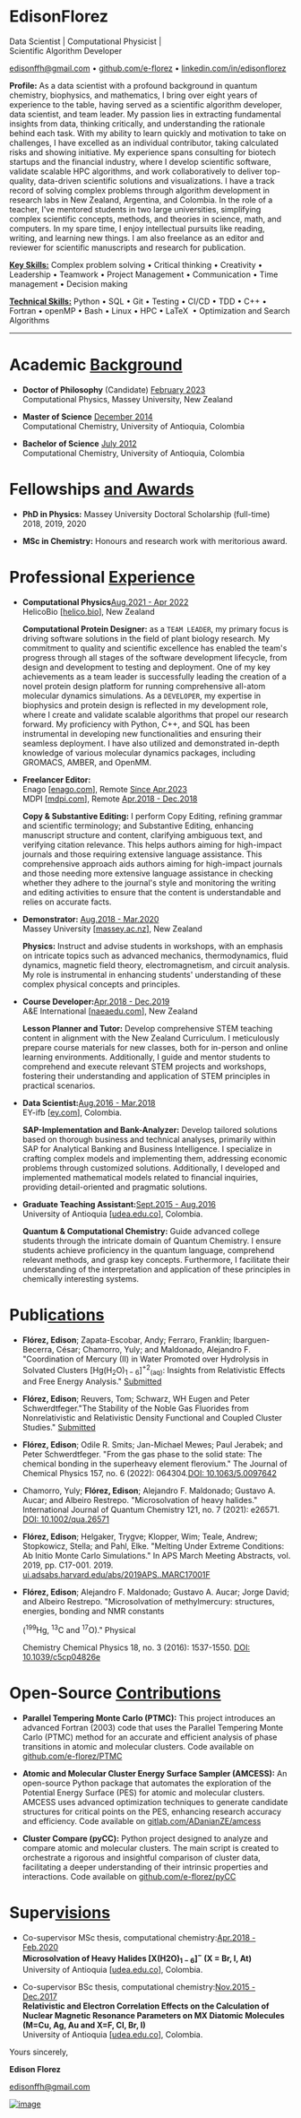 # Edison**Florez**

Data Scientist \| Computational Physicist \|\
Scientific Algorithm Developer

<edisonffh@gmail.com> $\bullet$
[github.com/e-florez](https://github.com/e-florez) $\bullet$
[linkedin.com/in/edisonflorez](https://www.linkedin.com/in/edisonflorez/)

**Profile:** As a data scientist with a profound background in quantum
chemistry, biophysics, and mathematics, I bring over eight years of
experience to the table, having served as a scientific algorithm
developer, data scientist, and team leader. My passion lies in
extracting fundamental insights from data, thinking critically, and
understanding the rationale behind each task. With my ability to learn
quickly and motivation to take on challenges, I have excelled as an
individual contributor, taking calculated risks and showing initiative.
My experience spans consulting for biotech startups and the financial
industry, where I develop scientific software, validate scalable HPC
algorithms, and work collaboratively to deliver top-quality, data-driven
scientific solutions and visualizations. I have a track record of
solving complex problems through algorithm development in research labs
in New Zealand, Argentina, and Colombia. In the role of a teacher, I've
mentored students in two large universities, simplifying complex
scientific concepts, methods, and theories in science, math, and
computers. In my spare time, I enjoy intellectual pursuits like reading,
writing, and learning new things. I am also freelance as an editor and
reviewer for scientific manuscripts and research for publication.

[**Key Skills:**](.) Complex problem solving $\bullet$ Critical
thinking $\bullet$ Creativity $\bullet$ Leadership $\bullet$ Teamwork
$\bullet$ Project Management $\bullet$ Communication $\bullet$ Time
management $\bullet$ Decision making

[**Technical Skills:**](.) Python $\bullet$ SQL $\bullet$ Git $\bullet$
Testing $\bullet$ CI/CD $\bullet$ TDD $\bullet$ C++ $\bullet$ Fortran
$\bullet$ openMP $\bullet$ Bash $\bullet$ Linux $\bullet$ HPC $\bullet$
LaTeX  $\bullet$ Optimization and Search Algorithms

---

# Academic [Background](.)

- **Doctor of Philosophy** (Candidate) [February 2023](.)\
  Computational Physics, Massey University, New Zealand

- **Master of Science** [December 2014](.)\
  Computational Chemistry, University of Antioquia, Colombia

- **Bachelor of Science** [July 2012](.)\
  Computational Chemistry, University of Antioquia, Colombia

# Fellowships [and Awards](.)

- **PhD in Physics:** Massey University Doctoral Scholarship
  (full-time) 2018, 2019, 2020

- **MSc in Chemistry:** Honours and research work with meritorious
  award.

# Professional [Experience](.)

- **Computational Physics**[Aug.2021 - Apr 2022](.)\
  HelicoBio \[[helico.bio](www.helico.bio)\], New Zealand

  **Computational Protein Designer:** as a `TEAM LEADER`, my primary
  focus is driving software solutions in the field of plant biology
  research. My commitment to quality and scientific excellence has
  enabled the team's progress through all stages of the software
  development lifecycle, from design and development to testing and
  deployment. One of my key achievements as a team leader is
  successfully leading the creation of a novel protein design platform
  for running comprehensive all-atom molecular dynamics simulations.
  As a `DEVELOPER`, my expertise in biophysics and protein design is
  reflected in my development role, where I create and validate
  scalable algorithms that propel our research forward. My proficiency
  with Python, C++, and SQL has been instrumental in developing new
  functionalities and ensuring their seamless deployment. I have also
  utilized and demonstrated in-depth knowledge of various molecular
  dynamics packages, including GROMACS, AMBER, and OpenMM.

- **Freelancer Editor:**\
  Enago \[[enago.com](https://www.enago.com/)\], Remote [Since
  Apr.2023](.)\
  MDPI \[[mdpi.com](https://www.mdpi.com/)\], Remote [Apr.2018 -
  Dec.2018](.)

  **Copy & Substantive Editing:** I perform Copy Editing, refining
  grammar and scientific terminology; and Substantive Editing,
  enhancing manuscript structure and content, clarifying ambiguous
  text, and verifying citation relevance. This helps authors aiming
  for high-impact journals and those requiring extensive language
  assistance. This comprehensive approach aids authors aiming for
  high-impact journals and those needing more extensive language
  assistance in checking whether they adhere to the journal's style
  and monitoring the writing and editing activities to ensure that the
  content is understandable and relies on accurate facts.

- **Demonstrator:** [Aug.2018 - Mar.2020](.)\
  Massey University \[[massey.ac.nz](www.massey.ac.nz)\], New Zealand

  **Physics:** Instruct and advise students in workshops, with an
  emphasis on intricate topics such as advanced mechanics,
  thermodynamics, fluid dynamics, magnetic field theory,
  electromagnetism, and circuit analysis. My role is instrumental in
  enhancing students' understanding of these complex physical concepts
  and principles.

- **Course Developer:**[Apr.2018 - Dec.2019](.)\
  A&E International \[[naeaedu.com](www.naeaedu.com)\], New Zealand

  **Lesson Planner and Tutor:** Develop comprehensive STEM teaching
  content in alignment with the New Zealand Curriculum. I meticulously
  prepare course materials for new classes, both for in-person and
  online learning environments. Additionally, I guide and mentor
  students to comprehend and execute relevant STEM projects and
  workshops, fostering their understanding and application of STEM
  principles in practical scenarios.

- **Data Scientist:**[Aug.2016 - Mar.2018](.)\
  EY-ifb \[[ey.com](www.ey.com/en_gl/ey-ifb)\], Colombia.

  **SAP-Implementation and Bank-Analyzer:** Develop tailored solutions
  based on thorough business and technical analyses, primarily within
  SAP for Analytical Banking and Business Intelligence. I specialize
  in crafting complex models and implementing them, addressing
  economic problems through customized solutions. Additionally, I
  developed and implemented mathematical models related to financial
  inquiries, providing detail-oriented and pragmatic solutions.

- **Graduate Teaching Assistant:**[Sept.2015 - Aug.2016](.)\
  University of Antioquia \[[udea.edu.co](www.udea.edu.co)\],
  Colombia.

  **Quantum & Computational Chemistry:** Guide advanced college
  students through the intricate domain of Quantum Chemistry. I ensure
  students achieve proficiency in the quantum language, comprehend
  relevant methods, and grasp key concepts. Furthermore, I facilitate
  their understanding of the interpretation and application of these
  principles in chemically interesting systems.

# Publi[cations](.)

- **Flórez, Edison**; Zapata-Escobar, Andy; Ferraro, Franklin;
  Ibarguen-Becerra, César; Chamorro, Yuly; and Maldonado, Alejandro F.
  "Coordination of Mercury (II) in Water Promoted over Hydrolysis in
  Solvated Clusters <!-- $\text{[Hg(H}_2\text{O)}_{1-6}\text{]}^{2+}_{(aq)}$ --> [Hg(H<sub>2</sub>O)<sub>1 − 6</sub>]<sup>+2</sup><sub>(aq)</sub>: Insights from Relativistic Effects and Free Energy Analysis." [Submitted](.)

- **Flórez, Edison**; Reuvers, Tom; Schwarz, WH Eugen and Peter
  Schwerdtfeger."The Stability of the Noble Gas Fluorides from
  Nonrelativistic and Relativistic Density Functional and Coupled
  Cluster Studies." [Submitted](.)

- **Flórez, Edison**; Odile R. Smits; Jan-Michael Mewes; Paul Jerabek;
  and Peter Schwerdtfeger. "From the gas phase to the solid state: The
  chemical bonding in the superheavy element flerovium." The Journal
  of Chemical Physics 157, no. 6 (2022): 064304.[DOI:
  10.1063/5.0097642](https://www.doi.org/10.1063/5.0097642)

- Chamorro, Yuly; **Flórez, Edison**; Alejandro F. Maldonado;
  Gustavo A. Aucar; and Albeiro Restrepo. "Microsolvation of heavy
  halides." International Journal of Quantum Chemistry 121, no. 7
  (2021): e26571. [DOI:
  10.1002/qua.26571](https://www.doi.org/10.1002/qua.26571)

- **Flórez, Edison**; Helgaker, Trygve; Klopper, Wim; Teale, Andrew;
  Stopkowicz, Stella; and Pahl, Elke. "Melting Under Extreme
  Conditions: Ab Initio Monte Carlo Simulations." In APS March Meeting
  Abstracts, vol. 2019, pp. C17-001. 2019.
  [ui.adsabs.harvard.edu/abs/2019APS..MARC17001F](https://ui.adsabs.harvard.edu/abs/2019APS..MARC17001F/abstract)

- **Flórez, Edison**; Alejandro F. Maldonado; Gustavo A. Aucar; Jorge
  David; and Albeiro Restrepo. "Microsolvation of methylmercury:
  structures, energies, bonding and NMR constants
  <!--($^{199}\text{Hg, }^{13}\text{C and }^{17}\text{O}$)-->(<sup>199</sup>Hg, <sup>13</sup>C and <sup>17</sup>O)." Physical
  Chemistry Chemical Physics 18, no. 3 (2016): 1537-1550. [DOI:
  10.1039/c5cp04826e](https://www.doi.org/10.1039/c5cp04826e)

# Open-Source [Contributions](.)

- **Parallel Tempering Monte Carlo (PTMC):** This project introduces
  an advanced Fortran (2003) code that uses the Parallel Tempering
  Monte Carlo (PTMC) method for an accurate and efficient analysis of
  phase transitions in atomic and molecular clusters. Code available
  on [github.com/e-florez/PTMC](https://github.com/e-florez/PTMC)

- **Atomic and Molecular Cluster Energy Surface Sampler (AMCESS):** An
  open-source Python package that automates the exploration of the
  Potential Energy Surface (PES) for atomic and molecular clusters.
  AMCESS uses advanced optimization techniques to generate candidate
  structures for critical points on the PES, enhancing research
  accuracy and efficiency. Code available on
  [gitlab.com/ADanianZE/amcess](https://gitlab.com/ADanianZE/amcess)

- **Cluster Compare (pyCC):** Python project designed to analyze and
  compare atomic and molecular clusters. The main script is created to
  orchestrate a rigorous and insightful comparison of cluster data,
  facilitating a deeper understanding of their intrinsic properties
  and interactions. Code available on
  [github.com/e-florez/pyCC](https://github.com/e-florez/pyCC)

# Super[visions](.)

- Co-supervisor MSc thesis, computational chemistry:[Apr.2018 -
  Feb.2020](.)\
  **Microsolvation of Heavy Halides \[X(H2O)$_{1-6}$\]$^-$ (X = Br, I,
  At)**\
  University of Antioquia \[[udea.edu.co](www.udea.edu.co)\],
  Colombia.

- Co-supervisor BSc thesis, computational chemistry:[Nov.2015 -
  Dec.2017](.)\
  **Relativistic and Electron Correlation Effects on the Calculation
  of Nuclear Magnetic Resonance Parameters on MX Diatomic Molecules
  (M=Cu, Ag, Au and X=F, Cl, Br, I)**\
  University of Antioquia \[[udea.edu.co](www.udea.edu.co)\],
  Colombia.

Yours sincerely,

**Edison Florez**

<edisonffh@gmail.com>

[ ![image](figs/qrcode_github_page.png) ](https://github.com/e-florez/)
